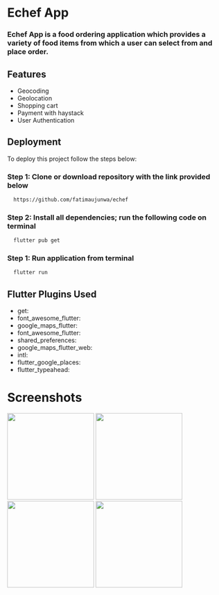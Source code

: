 # Echef App

### Echef App is a food ordering application which provides a variety of food items from which a user can select from and place order.


## Features

- Geocoding
- Geolocation
- Shopping cart
- Payment with haystack
- User Authentication


## Deployment

To deploy this project follow the steps below:

### Step 1: Clone or download repository with the link provided below

```bash
  https://github.com/fatimaujunwa/echef
```

### Step 2: Install all dependencies; run the following code on terminal

```bash
  flutter pub get
```

### Step 1: Run  application from terminal

```bash
  flutter run
```
## Flutter Plugins Used

- get:
- font_awesome_flutter:
- google_maps_flutter:
- font_awesome_flutter:
- shared_preferences:
- google_maps_flutter_web:
- intl:
- flutter_google_places:
- flutter_typeahead:


# Screenshots

<p float="left">
  <img src="https://user-images.githubusercontent.com/113392997/192566207-15bf8736-2e7f-49b0-ac50-4307c010bb7a.png" width="200" />
    <img src="https://user-images.githubusercontent.com/113392997/192566314-b0e14905-6022-425d-91e5-bfdd582e22da.png" width="200" />
  
  <img src="https://user-images.githubusercontent.com/113392997/192566347-3668b7c8-5afa-4608-a9c6-4bbd6b2cf0e5.png" width="200" />
   <img src="https://user-images.githubusercontent.com/113392997/192566443-2e25f952-1159-4b62-b17b-59f0293328a5.png" width="200" />
  

</p>
